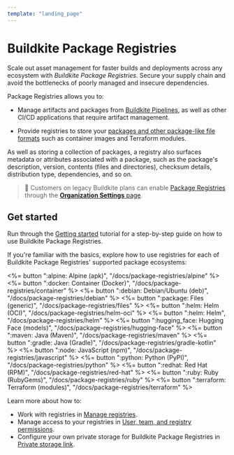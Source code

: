 ```yaml
---
template: "landing_page"
---
```


# Buildkite Package Registries

Scale out asset management for faster builds and deployments across any ecosystem with _Buildkite Package Registries_. Secure your supply chain and avoid the bottlenecks of poorly managed and insecure dependencies.

Package Registries allows you to:

- Manage artifacts and packages from [Buildkite Pipelines](/docs/pipelines), as well as other CI/CD applications that require artifact management.

- Provide registries to store your [packages and other package-like file formats](/docs/package-registries/background) such as container images and Terraform modules.

As well as storing a collection of packages, a registry also surfaces metadata or attributes associated with a package, such as the package's description, version, contents (files and directories), checksum details, distribution type, dependencies, and so on.

> 📘
> Customers on legacy Buildkite plans can enable [Package Registries](https://buildkite.com/platform/package-registries) through the [**Organization Settings** page](/docs/package-registries/security/permissions#enabling-buildkite-packages).

## Get started

Run through the [Getting started](/docs/package-registries/getting-started) tutorial for a step-by-step guide on how to use Buildkite Package Registries.

If you're familiar with the basics, explore how to use registries for each of Buildkite Package Registries' supported package ecosystems:

<!-- vale off -->

<div class="ButtonGroup">
  <%= button ":alpine: Alpine (apk)", "/docs/package-registries/alpine" %>
  <%= button ":docker: Container (Docker)", "/docs/package-registries/container" %>
  <%= button ":debian: Debian/Ubuntu (deb)", "/docs/package-registries/debian" %>
  <%= button ":package: Files (generic)", "/docs/package-registries/files" %>
  <%= button ":helm: Helm (OCI)", "/docs/package-registries/helm-oci" %>
  <%= button ":helm: Helm", "/docs/package-registries/helm" %>
  <%= button ":hugging_face: Hugging Face (models)", "/docs/package-registries/hugging-face" %>
  <%= button ":maven: Java (Maven)", "/docs/package-registries/maven" %>
  <%= button ":gradle: Java (Gradle)", "/docs/package-registries/gradle-kotlin" %>
  <%= button ":node: JavaScript (npm)", "/docs/package-registries/javascript" %>
  <%= button ":python: Python (PyPI)", "/docs/package-registries/python" %>
  <%= button ":redhat: Red Hat (RPM)", "/docs/package-registries/red-hat" %>
  <%= button ":ruby: Ruby (RubyGems)", "/docs/package-registries/ruby" %>
  <%= button ":terraform: Terraform (modules)", "/docs/package-registries/terraform" %>
</div>

<!-- vale on -->

Learn more about how to:

- Work with registries in [Manage registries](/docs/package-registries/manage-registries).
- Manage access to your registries in [User, team, and registry permissions](/docs/package-registries/security/permissions).
- Configure your own private storage for Buildkite Package Registries in [Private storage link](/docs/package-registries/private-storage-link).
